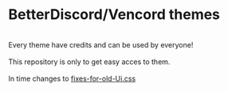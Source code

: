 # BetterDiscord/Vencord themes
<br>Every theme have credits and can be used by everyone!</br>
<br>This repository is only to get easy acces to them.</br>
<br>In time changes to [fixes-for-old-Ui.css][def]

[def]: https://github.com/kmmiio99o/Themes/blob/main/fixes-for-old-UI.css